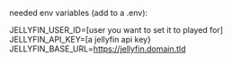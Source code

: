 needed env variables (add to a .env):

JELLYFIN_USER_ID=[user you want to set it to played for]
JELLYFIN_API_KEY=[a jellyfin api key}
JELLYFIN_BASE_URL=https://jellyfin.domain.tld
